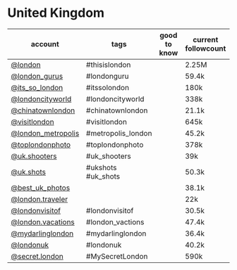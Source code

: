 # United Kingdom
| account                                                            | tags               | good to know | current followcount |
|--------------------------------------------------------------------|--------------------|--------------|---------------------|
| [@london](https://www.instagram.com/london/)                       | #thisislondon      |              | 2.25M               |
| [@london_gurus](https://www.instagram.com/london_gurus/)           | #londonguru        |              | 59.4k               |
| [@its_so_london](https://www.instagram.com/its_so_london/)         | #itssolondon       |              | 180k                |
| [@londoncityworld](https://www.instagram.com/londoncityworld/)     | #londoncityworld   |              | 338k                |
| [@chinatownlondon](https://www.instagram.com/chinatownlondon/)     | #chinatownlondon   |              | 21.1k               |
| [@visitlondon](https://www.instagram.com/visitlondon/)             | #visitlondon       |              | 645k                |
| [@london_metropolis](https://www.instagram.com/london_metropolis/) | #metropolis_london |              | 45.2k               |
| [@toplondonphoto](https://www.instagram.com/toplondonphoto/)       | #toplondonphoto    |              | 378k                |
| [@uk.shooters](https://www.instagram.com/uk.shooters/)             | #uk_shooters       |              | 39k                 |
| [@uk.shots](https://www.instagram.com/uk.shots/)                   | #ukshots #uk_shots |              | 50.3k               |
| [@best_uk_photos](https://www.instagram.com/best_uk_photos/)       |                    |              | 38.1k               |
| [@london.traveler](https://www.instagram.com/london.traveler/)     |                    |              | 22k                 |
| [@londonvisitof](https://www.instagram.com/londonvisitof/)         | #londonvisitof     |              | 30.5k               |
| [@london.vacations](https://www.instagram.com/london.vacations/)   | #london_vactions   |              | 47.4k               |
| [@mydarlinglondon](https://www.instagram.com/mydarlinglondon/)     | #mydarlinglondon   |              | 36.4k               |
| [@londonuk](https://www.instagram.com/londonuk/)                   | #londonuk          |              | 40.2k               |
| [@secret.london](https://www.instagram.com/secret.london/)         | #MySecretLondon    |              | 590k                |
